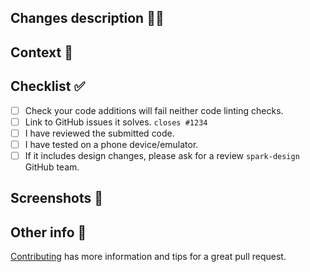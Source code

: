 ## Changes description 🧑‍💻
<!--- Describe your changes in detail -->

## Context 🤔
<!--- Why is this change required? What problem does it solve? -->
<!--- If it is solving an issue... How can it be reproduced in order to compare between both behaviors? -->

## Checklist ✅
<!--- Feel free to add other steps if needed -->
- [ ] Check your code additions will fail neither code linting checks.
- [ ] Link to GitHub issues it solves. `closes #1234`
- [ ] I have reviewed the submitted code.
- [ ] I have tested on a phone device/emulator.
- [ ] If it includes design changes, please ask for a review `spark-design` GitHub team.

## Screenshots 📸
<!--- Put your phone screenshots here -->

## Other info 👋
<!--- Feel free to add another major info here if needed -->
<!--- You can also remove this section -->

[Contributing](https://github.com/adevinta/spark-android/blob/main/docs/contributing.md)
has more information and tips for a great pull request.
